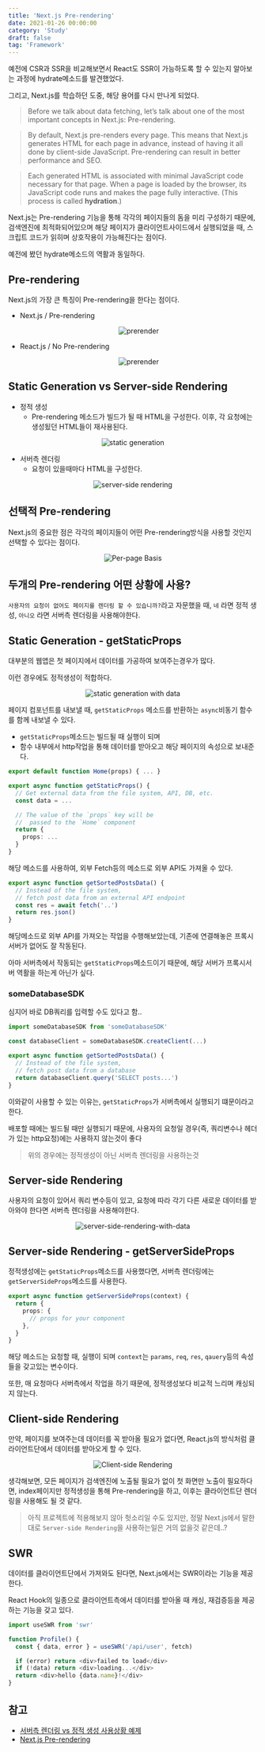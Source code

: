 ```yaml
---
title: 'Next.js Pre-rendering'
date: 2021-01-26 00:00:00
category: 'Study'
draft: false
tag: 'Framework'
---
```


예전에 CSR과 SSR을 비교해보면서 React도 SSR이 가능하도록 할 수 있는지 알아보는 과정에 hydrate메소드를 발견했었다.

그리고, Next.js를 학습하던 도중, 해당 용어를 다시 만나게 되었다.

> Before we talk about data fetching, let’s talk about one of the most important concepts in Next.js: Pre-rendering.

> By default, Next.js pre-renders every page. This means that Next.js generates HTML for each page in advance, instead of having it all done by client-side JavaScript. Pre-rendering can result in better performance and SEO.

> Each generated HTML is associated with minimal JavaScript code necessary for that page. When a page is loaded by the browser, its JavaScript code runs and makes the page fully interactive. (This process is called **hydration**.)

Next.js는 Pre-rendering 기능을 통해 각각의 페이지들의 돔을 미리 구성하기 때문에, 검색엔진에 최적화되어있으며 해당 페이지가 클라이언트사이드에서 실행되었을 때, 스크립트 코드가 읽히며 상호작용이 가능해진다는 점이다.

예전에 봤던 hydrate메소드의 역활과 동일하다.

## Pre-rendering

Next.js의 가장 큰 특징이 Pre-rendering을 한다는 점이다.

- Next.js / Pre-rendering

  <div style="margin : 0 auto; text-align : center">
    <img src="https://nextjs.org/static/images/learn/data-fetching/pre-rendering.png" alt="prerender">
  </div>

- React.js / No Pre-rendering
  <div style="margin : 0 auto; text-align : center">
    <img src="https://nextjs.org/static/images/learn/data-fetching/no-pre-rendering.png" alt="prerender">
  </div>

## Static Generation vs Server-side Rendering

- 정적 생성
  - Pre-rendering 메소드가 빌드가 될 때 HTML을 구성한다. 이후, 각 요청에는 생성됬던 HTML들이 재사용된다.

<div style="margin : 0 auto; text-align : center">
  <img src="https://nextjs.org/static/images/learn/data-fetching/static-generation.png" alt="static generation">
</div>

- 서버측 렌더링
  - 요청이 있을때마다 HTML을 구성한다.

<div style="margin : 0 auto; text-align : center">
  <img src="https://nextjs.org/static/images/learn/data-fetching/server-side-rendering.png" alt="server-side rendering">
</div>

## 선택적 Pre-rendering

Next.js의 중요한 점은 각각의 페이지들이 어떤 Pre-rendering방식을 사용할 것인지 선택할 수 있다는 점이다.

<div style="margin : 0 auto; text-align : center">
  <img src="https://nextjs.org/static/images/learn/data-fetching/per-page-basis.png" alt="Per-page Basis">
</div>

## 두개의 Pre-rendering 어떤 상황에 사용?

`사용자의 요청이 없어도 페이지를 렌더링 할 수 있습니까?`라고 자문했을 때, `네` 라면 정적 생성, `아니오` 라면 서버측 렌더링을 사용해야한다.

## Static Generation - getStaticProps

대부분의 웹앱은 첫 페이지에서 데이터를 가공하여 보여주는경우가 많다.

이런 경우에도 정적생성이 적합하다.

<div style="margin : 0 auto; text-align : center">
  <img src="https://nextjs.org/static/images/learn/data-fetching/static-generation-with-data.png" alt="static generation with data">
</div>

페이지 컴포넌트를 내보낼 때, `getStaticProps` 메소드를 반환하는 `async`비동기 함수를 함께 내보낼 수 있다.

- `getStaticProps`메소드는 빌드될 때 실행이 되며
- 함수 내부에서 http작업을 통해 데이터를 받아오고 해당 페이지의 속성으로 보내준다.

```ts
export default function Home(props) { ... }

export async function getStaticProps() {
  // Get external data from the file system, API, DB, etc.
  const data = ...

  // The value of the `props` key will be
  //  passed to the `Home` component
  return {
    props: ...
  }
}
```

해당 메소드를 사용하여, 외부 Fetch등의 메소드로 외부 API도 가져올 수 있다.

```ts
export async function getSortedPostsData() {
  // Instead of the file system,
  // fetch post data from an external API endpoint
  const res = await fetch('..')
  return res.json()
}
```

해당메소드로 외부 API를 가져오는 작업을 수행해보았는데, 기존에 연결해놓은 프록시서버가 없어도 잘 작동된다.

아마 서버측에서 작동되는 `getStaticProps`메소드이기 때문에, 해당 서버가 프록시서버 역활을 하는게 아닌가 싶다.

### someDatabaseSDK

심지어 바로 DB쿼리를 입력할 수도 있다고 함..

```ts
import someDatabaseSDK from 'someDatabaseSDK'

const databaseClient = someDatabaseSDK.createClient(...)

export async function getSortedPostsData() {
  // Instead of the file system,
  // fetch post data from a database
  return databaseClient.query('SELECT posts...')
}
```

이와같이 사용할 수 있는 이유는, `getStaticProps`가 서버측에서 실행되기 떄문이라고 한다.

배포할 때에는 빌드될 때만 실행되기 때문에, 사용자의 요청일 경우(즉, 쿼리변수나 헤더가 있는 http요청)에는 사용하지 않는것이 좋다

> 위의 경우에는 정적생성이 아닌 서버측 렌더링을 사용하는것

## Server-side Rendering

사용자의 요청이 있어서 쿼리 변수등이 있고, 요청에 따라 각기 다른 새로운 데이터를 받아와야 한다면 서버측 렌더링을 사용해야한다.

<div style="margin : 0 auto; text-align : center">
  <img src="https://nextjs.org/static/images/learn/data-fetching/server-side-rendering-with-data.png" alt="server-side-rendering-with-data">
</div>

## Server-side Rendering - getServerSideProps

정적생성에는 `getStaticProps`메소드를 사용했다면, 서버측 렌더링에는 `getServerSideProps`메소드를 사용한다.

```ts
export async function getServerSideProps(context) {
  return {
    props: {
      // props for your component
    },
  }
}
```

해당 메소드는 요청할 때, 실행이 되며 `context`는 `params`, `req`, `res`, `qauery`등의 속성들을 갖고있는 변수이다.

또한, 매 요청마다 서버측에서 작업을 하기 때문에, 정적생성보다 비교적 느리며 캐싱되지 않는다.

## Client-side Rendering

만약, 페이지를 보여주는데 데이터를 꼭 받아올 필요가 없다면, React.js의 방식처럼 클라이언트단에서 데이터를 받아오게 할 수 있다.

<div style="margin : 0 auto; text-align : center">
  <img src="https://nextjs.org/static/images/learn/data-fetching/client-side-rendering.png" alt="Client-side Rendering">
</div>

생각해보면, 모든 페이지가 검색엔진에 노출될 필요가 없이 첫 화면만 노출이 필요하다면, index페이지만 정적생성을 통해 Pre-rendering을 하고, 이후는 클라이언트단 렌더링을 사용해도 될 것 같다.

> 아직 프로젝트에 적용해보지 않아 헛소리일 수도 있지만, 정말 Next.js에서 말한대로 `Server-side Rendering`을 사용하는일은 거의 없을것 같은데..?

## SWR

데이터를 클라이언트단에서 가져와도 된다면, Next.js에서는 SWR이라는 기능을 제공한다.

React Hook의 일종으로 클라이언트측에서 데이터를 받아올 때 캐싱, 재검증등을 제공하는 기능을 갖고 있다.

```ts
import useSWR from 'swr'

function Profile() {
  const { data, error } = useSWR('/api/user', fetch)

  if (error) return <div>failed to load</div>
  if (!data) return <div>loading...</div>
  return <div>hello {data.name}!</div>
}
```

## 참고

- [서버측 렌더링 vs 정적 생성 사용상황 예제](https://vercel.com/blog/nextjs-server-side-rendering-vs-static-generation)
- [Next.js Pre-rendering](https://nextjs.org/learn/basics/data-fetching)
